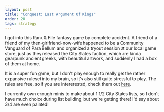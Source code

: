 ```yaml
---
layout: post
title: "Conquest: Last Argument Of Kings"
order: 20
tags: strategy
---
```

I got into this Rank & File fantasy game by complete accident. A friend of a friend of my then-girlfriend-now-wife
happened to be a Community Vanguard of Para Bellum and organized a tryout session at our local game store, just as
they released the City States faction, which are kinda gearpunk ancient greeks, with beautiful artwork, and suddenly
I had a box of them at home.

It is a super fun game, but I don't play enough to really get the rather expansive ruleset into my brain, so it's
also still quite stressful to play. The rules are free, so if you are intererested, check them out [here](https://www.para-bellum.com/rules-and-faq/).

I currently own enough minis to make about 1 1/2 City States lists, so I don't have much choice during list building,
but we're getting there! I'd say about 3/4 are even painted!